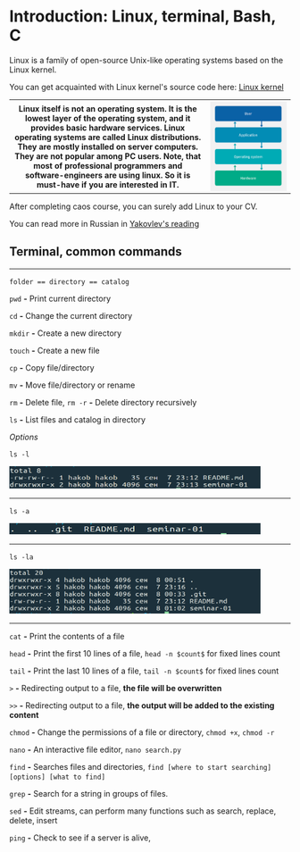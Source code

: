 # Introduction:  Linux, terminal, Bash, C


Linux is a family of open-source Unix-like operating systems based on the Linux kernel.

You can get acquainted with Linux kernel's source code here:
[Linux kernel](https://github.com/torvalds/linux)


<table width=100%> <tr>
    <th width=70%> Linux itself is not an operating system. It is the lowest layer of the operating system, and it provides basic hardware services. Linux operating systems are called Linux distributions. They are mostly installed on server computers. They are not popular among PC users. Note, that most of professional programmers and software-engineers are using linux. So it is must-have if you are interested in IT.
    </th> <th> <img src="os_layer.png" width="170"  height="160" align="right"> </th>
 </table>

After completing caos course, you can surely add Linux to your CV.

You can read more in Russian in [Yakovlev's reading](https://github.com/victor-yacovlev/fpmi-caos/blob/master/practice/linux_basics/intro.md)

## <a name="terminal"></a> Terminal, common commands

---
    folder == directory == catalog

`pwd` __-__ Print current directory

`cd`  __-__ Change the current directory

`mkdir` __-__ Create a new directory

`touch` __-__ Create a new file

`cp` __-__ Copy file/directory

`mv` __-__ Move file/directory or rename

`rm` __-__ Delete file, `rm -r` __-__ Delete directory recursively

`ls` __-__ List files and catalog in directory

*Options*

    ls -l

<img src="lsl.png" width="450"  height="40" align="centre" alt="Видео с семинара"> 

-----
    ls -a

<img src="lsa.png" width="450"  height="20" align="centre" alt="Видео с семинара"> 

------
    ls -la

<img src="lsla.png" width="450"  height="80" align="centre" alt="Видео с семинара"> 

--------------------------------------

`cat` __-__ Print the contents of a file

`head` __-__ Print the first 10 lines of a file, `head -n $count$` for fixed lines count

`tail` __-__ Print the last 10 lines of a file, `tail -n $count$` for fixed lines count

`>` __-__ Redirecting output to a file, **the file will be overwritten**

`>>` __-__ Redirecting output to a file, **the output will be added to the existing content**

`chmod` __-__ Change the permissions of a file or directory, `chmod +x`, `chmod -r`

`nano` __-__ An interactive file editor, `nano search.py`

`find` __-__ Searches files and directories, `find [where to start searching] [options] [what to find]`

`grep` __-__ Search for a string in groups of files.

`sed` __-__ Edit streams, can perform many functions such as search, replace, delete, insert

`ping` __-__ Check to see if a server is alive,



